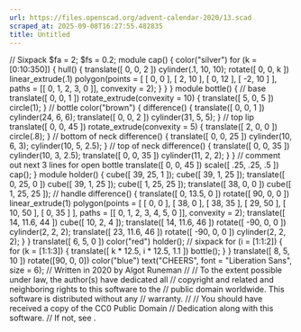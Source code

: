 ```yaml
---
url: https://files.openscad.org/advent-calendar-2020/13.scad
scraped_at: 2025-09-08T16:27:55.482835
title: Untitled
---
```


// Sixpack $fa = 2; $fs = 0.2; module cap() { color("silver") for (k =
[0:10:350]) { hull() { translate([ 0, 0, 2 ]) cylinder(.1, 10, 10); rotate([
0, 0, k ]) linear_extrude(.1) polygon(points = [ [ 0, 0 ], [ 2, 10 ], [ 0, 12
], [ -2, 10 ] ], paths = [[ 0, 1, 2, 3, 0 ]], convexity = 2); } } } module
bottle() { // base translate([ 0, 0, 1 ]) rotate_extrude(convexity = 10) {
translate([ 5, 0, 5 ]) circle(1); } // bottle color("brown") { difference() {
translate([ 0, 0, 1 ]) cylinder(24, 6, 6); translate([ 0, 0, 2 ]) cylinder(31,
5, 5); } // top lip translate([ 0, 0, 45 ]) rotate_extrude(convexity = 5) {
translate([ 2, 0, 0 ]) circle(.8); } // bottom of neck difference() {
translate([ 0, 0, 25 ]) cylinder(10, 6, 3); cylinder(10, 5, 2.5); } // top of
neck difference() { translate([ 0, 0, 35 ]) cylinder(10, 3, 2.5); translate([
0, 0, 35 ]) cylinder(11, 2, 2); } } // comment out next 3 lines for open
bottle translate([ 0, 0, 45 ]) scale([ .25, .25, .5 ]) cap(); } module
holder() { cube([ 39, 25, 1 ]); cube([ 39, 1, 25 ]); translate([ 0, 25, 0 ])
cube([ 39, 1, 25 ]); cube([ 1, 25, 25 ]); translate([ 38, 0, 0 ]) cube([ 1,
25, 25 ]); // handle difference() { translate([ 0, 13.5, 0 ]) rotate([ 90, 0,
0 ]) linear_extrude(1) polygon(points = [ [ 0, 0 ], [ 38, 0 ], [ 38, 35 ], [
29, 50 ], [ 10, 50 ], [ 0, 35 ] ], paths = [[ 0, 1, 2, 3, 4, 5, 0 ]],
convexity = 2); translate([ 14, 11.6, 44 ]) cube([ 10, 2, 4 ]); translate([
14, 11.6, 46 ]) rotate([ -90, 0, 0 ]) cylinder(2, 2, 2); translate([ 23, 11.6,
46 ]) rotate([ -90, 0, 0 ]) cylinder(2, 2, 2); } } translate([ 6, 5, 0 ])
color("red") holder(); // sixpack for (i = [1:1:2]) { for (k = [1:1:3]) {
translate([ k * 12.5, i * 12.5, 1.1 ]) bottle(); } } translate([ 8, 5, 10 ])
rotate([90, 0, 0]) color("blue") text("CHEERS", font = "Liberation Sans", size
= 6); // Written in 2020 by Algot Runeman // // To the extent possible under
law, the author(s) have dedicated all // copyright and related and neighboring
rights to this software to the // public domain worldwide. This software is
distributed without any // warranty. // // You should have received a copy of
the CC0 Public Domain // Dedication along with this software. // If not, see .

